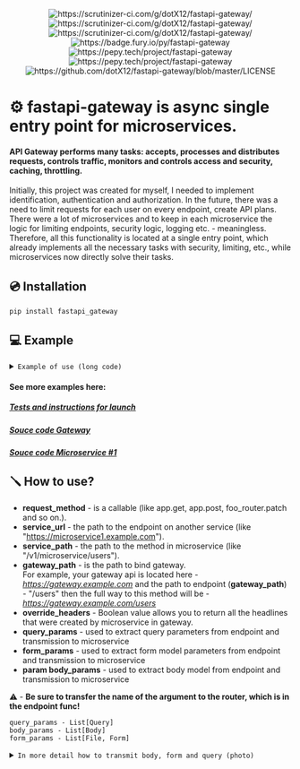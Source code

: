 <p align="center">
<img src="https://scrutinizer-ci.com/g/dotX12/fastapi-gateway/badges/quality-score.png?b=master" alt="https://scrutinizer-ci.com/g/dotX12/fastapi-gateway/">
<img src="https://scrutinizer-ci.com/g/dotX12/fastapi-gateway/badges/code-intelligence.svg?b=master" alt="https://scrutinizer-ci.com/g/dotX12/fastapi-gateway/">
<img src="https://scrutinizer-ci.com/g/dotX12/fastapi-gateway/badges/build.png?b=master" alt="https://scrutinizer-ci.com/g/dotX12/fastapi-gateway/">
<img src="https://badge.fury.io/py/fastapi-gateway.svg" alt="https://badge.fury.io/py/fastapi-gateway">
<img src="https://pepy.tech/badge/fastapi-gateway" alt="https://pepy.tech/project/fastapi-gateway">
<img src="https://pepy.tech/badge/fastapi-gateway/month" alt="https://pepy.tech/project/fastapi-gateway">
<img src="https://img.shields.io/github/license/dotX12/fastapi-gateway.svg" alt="https://github.com/dotX12/fastapi-gateway/blob/master/LICENSE">

# ⚙️ fastapi-gateway is async single entry point for microservices.

#### API Gateway performs many tasks: accepts, processes and distributes requests, controls traffic, monitors and controls access and security, caching, throttling.

Initially, this project was created for myself, I needed to implement identification, authentication and authorization. In the future, there was a need to limit requests for each user on every endpoint, create API plans. There were a lot of microservices and to keep in each microservice the logic for limiting endpoints, security logic, logging etc. - meaningless. Therefore, all this functionality is located at a single entry point, which already implements all the necessary tasks with security, limiting, etc., while microservices now directly solve their tasks.

## 💿 Installation

```
pip install fastapi_gateway
```

## 💻 Example

<details> 
<summary>
<code>Example of use (long code)</code>
</summary>
<br>

```python3
from starlette import status
from starlette.requests import Request
from starlette.responses import Response
from fastapi_gateway import route
from fastapi import FastAPI
from pydantic import BaseModel
from fastapi import Depends
from fastapi.security import APIKeyHeader
from starlette import status
from starlette.exceptions import HTTPException

app = FastAPI(title='API Gateway')
SERVICE_URL = "http://microservice.localtest.me:8002"

API_KEY_NAME = "x-api-key"

api_key_header = APIKeyHeader(
    name=API_KEY_NAME,
    auto_error=False
)


def check_api_key(key: str = Depends(api_key_header)):
    if key:
        return key
    raise HTTPException(
        status_code=status.HTTP_401_UNAUTHORIZED,
        detail="You didn't pass the api key in the header! Header: x-api-key",
    )


class FooModel(BaseModel):
    example_int: int
    example_str: str


@route(
    request_method=app.post,
    service_url=SERVICE_URL,
    gateway_path='/query_and_body_path/{path}',
    service_path='/v1/query_and_body_path/{path}',
    query_params=['query_int', 'query_str'],
    body_params=['test_body'],
    status_code=status.HTTP_200_OK,
    tags=['Query', 'Body', 'Path'],
    dependencies=[
        Depends(check_api_key)
    ],
)
async def check_query_params_and_body(
        path: int, query_int: int, query_str: str,
        test_body: FooModel, request: Request, response: Response
):
    pass
  ```

</details>

#### See more examples here:  
##### [Tests and instructions for launch](../master/tests)  
##### [Souce code Gateway](../master/tests/fastapi_gateway_service)  
##### [Souce code Microservice #1](../master/tests/fastapi_microservice)  

 ## 🪛 How to use?

- **request_method** -  is a callable (like app.get, app.post, foo_router.patch and so on.).  
- **service_url** - the path to the endpoint on another service (like "https://microservice1.example.com").  
- **service_path** - the path to the method in microservice (like "/v1/microservice/users").  
- **gateway_path** - is the path to bind gateway.  
For example, your gateway api is located here - *https://gateway.example.com* and the path to endpoint (**gateway_path**) - "/users" then the full way to this method will be - *https://gateway.example.com/users*
- **override_headers** - Boolean value allows you to return all the headlines that were created by microservice in gateway.  
- **query_params** - used to extract query parameters from endpoint and transmission to microservice
- **form_params** -  used to extract form model parameters from endpoint and transmission to microservice
- **param body_params** - used to extract body model from endpoint and transmission to microservice

⚠️ - **Be sure to transfer the name of the argument to the router, which is in the endpoint func!**  

```
query_params - List[Query]
body_params - List[Body]
form_params - List[File, Form]
 ```

<details> 
<summary>
<code>In more detail how to transmit body, form and query (photo)</code>
</summary>
<br>
<img width="450" height="456" src="https://user-images.githubusercontent.com/64792903/130335866-82be1684-cd54-43d3-8e0e-4013176a352a.jpg">
</details>
